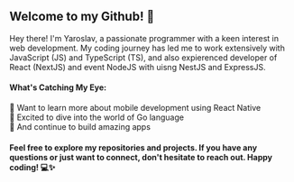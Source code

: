 ## Welcome to my Github! 👋

Hey there! I'm Yaroslav, a passionate programmer with a keen interest in web development.
My coding journey has led me to work extensively with JavaScript (JS) and TypeScript (TS), and also expierenced developer of React (NextJS) and event NodeJS with uisng NestJS and ExpressJS.

#### What's Catching My Eye:

📱 Want to learn more about mobile development using React Native  
🐹 Excited to dive into the world of Go language  
🚀 And continue to build amazing apps  

#### Feel free to explore my repositories and projects. If you have any questions or just want to connect, don't hesitate to reach out. Happy coding! 💻✨
